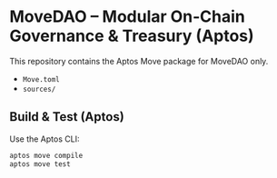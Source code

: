 # MoveDAO – Modular On‑Chain Governance & Treasury (Aptos)

This repository contains the Aptos Move package for MoveDAO only.

- `Move.toml`
- `sources/`

## Build & Test (Aptos)

Use the Aptos CLI:

```bash
aptos move compile
aptos move test
```

